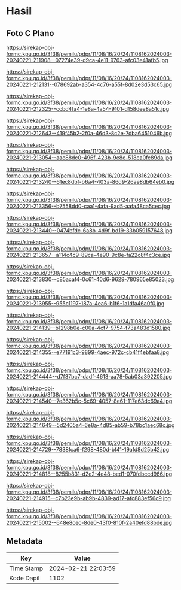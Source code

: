 # Hasil

## Foto C Plano

https://sirekap-obj-formc.kpu.go.id/3f38/pemilu/pdpr/11/08/16/20/24/1108162024003-20240221-211908--07274e39-d9ca-4e11-9763-afc03e41afb5.jpg

https://sirekap-obj-formc.kpu.go.id/3f38/pemilu/pdpr/11/08/16/20/24/1108162024003-20240221-212131--078692ab-a354-4c76-a55f-8d02e3d53c65.jpg

https://sirekap-obj-formc.kpu.go.id/3f38/pemilu/pdpr/11/08/16/20/24/1108162024003-20240221-212325--ccbd4fa4-1e8a-4a54-9101-d158dee8a51c.jpg

https://sirekap-obj-formc.kpu.go.id/3f38/pemilu/pdpr/11/08/16/20/24/1108162024003-20240221-212643--419f45b2-2f0a-46d3-8c2e-7dba6451046b.jpg

https://sirekap-obj-formc.kpu.go.id/3f38/pemilu/pdpr/11/08/16/20/24/1108162024003-20240221-213054--aac88dc0-496f-423b-9e8e-518ea0fc89da.jpg

https://sirekap-obj-formc.kpu.go.id/3f38/pemilu/pdpr/11/08/16/20/24/1108162024003-20240221-213240--61ec8dbf-b6a4-403a-86d9-26ae8db64eb0.jpg

https://sirekap-obj-formc.kpu.go.id/3f38/pemilu/pdpr/11/08/16/20/24/1108162024003-20240221-213356--b7558dd0-caa1-4afa-9ad5-aafa48ca5cec.jpg

https://sirekap-obj-formc.kpu.go.id/3f38/pemilu/pdpr/11/08/16/20/24/1108162024003-20240221-213440--0474bfdc-6a8b-4d9f-bd19-33b059157648.jpg

https://sirekap-obj-formc.kpu.go.id/3f38/pemilu/pdpr/11/08/16/20/24/1108162024003-20240221-213657--a114c4c9-89ca-4e90-9c8e-fa22c8f4c3ce.jpg

https://sirekap-obj-formc.kpu.go.id/3f38/pemilu/pdpr/11/08/16/20/24/1108162024003-20240221-213830--c85acaf4-0c61-40d6-9629-780965e85023.jpg

https://sirekap-obj-formc.kpu.go.id/3f38/pemilu/pdpr/11/08/16/20/24/1108162024003-20240221-213955--955c1197-187a-4ea6-b1f6-1a1dfa46a0f0.jpg

https://sirekap-obj-formc.kpu.go.id/3f38/pemilu/pdpr/11/08/16/20/24/1108162024003-20240221-214139--b1298b0e-c00a-4cf7-9754-f73a483d1580.jpg

https://sirekap-obj-formc.kpu.go.id/3f38/pemilu/pdpr/11/08/16/20/24/1108162024003-20240221-214355--e77191c3-9899-4aec-972c-cb41f4ebfaa8.jpg

https://sirekap-obj-formc.kpu.go.id/3f38/pemilu/pdpr/11/08/16/20/24/1108162024003-20240221-214444--d7f37bc7-dadf-4613-aa78-5ab03a392205.jpg

https://sirekap-obj-formc.kpu.go.id/3f38/pemilu/pdpr/11/08/16/20/24/1108162024003-20240221-214540--7e362b5c-5c69-4057-8e61-117e63dc69a4.jpg

https://sirekap-obj-formc.kpu.go.id/3f38/pemilu/pdpr/11/08/16/20/24/1108162024003-20240221-214649--5d2405a4-6e8a-4d85-ab59-b78bc1aec68c.jpg

https://sirekap-obj-formc.kpu.go.id/3f38/pemilu/pdpr/11/08/16/20/24/1108162024003-20240221-214729--7838fca6-f298-480d-bf41-19afd8d25b42.jpg

https://sirekap-obj-formc.kpu.go.id/3f38/pemilu/pdpr/11/08/16/20/24/1108162024003-20240221-214818--8255b831-d2e2-4e48-bed1-070fdbccd966.jpg

https://sirekap-obj-formc.kpu.go.id/3f38/pemilu/pdpr/11/08/16/20/24/1108162024003-20240221-214915--c7b23e9b-ab9b-4839-ad17-afc883ef56c9.jpg

https://sirekap-obj-formc.kpu.go.id/3f38/pemilu/pdpr/11/08/16/20/24/1108162024003-20240221-215002--648e8cec-8de0-43f0-810f-2a40efd88bde.jpg


## Metadata

| Key        | Value               |
| ---------- | ------------------- |
| Time Stamp | 2024-02-21 22:03:59 |
| Kode Dapil | 1102                |



